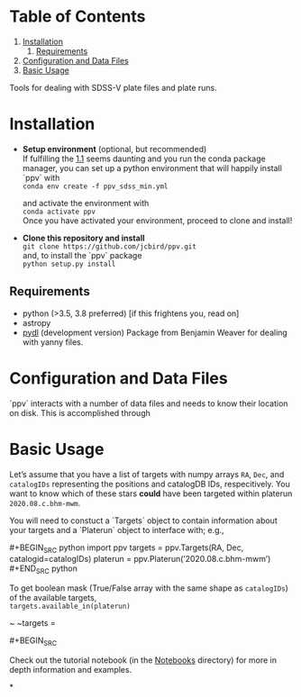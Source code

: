 
# Table of Contents

1.  [Installation](#org9373dd6)
    1.  [Requirements ](#orgec512ec)
2.  [Configuration and Data Files](#org95ff4c4)
3.  [Basic Usage](#orgdbfa10d)

Tools for dealing with SDSS-V plate files and plate runs.


<a id="org9373dd6"></a>

# Installation

-   **Setup environment** (optional, but recommended)  
    If fulfilling the [1.1](#orgdc19eed) seems daunting and you run the conda package manager, you can set up a python environment that will happily install \`ppv\` with  
    `conda env create -f ppv_sdss_min.yml`  
    
    and activate the environment with  
    `conda activate ppv`  
    Once you have activated your environment, proceed to clone and install!

-   **Clone this repository and install**  
    `git clone https://github.com/jcbird/ppv.git`  
    and, to install the \`ppv\` package  
    `python setup.py install`


<a id="orgec512ec"></a>

## Requirements <a id="orgdc19eed"></a>

-   python (>3.5, 3.8 preferred) [if this frightens you, read on]
-   astropy
-   [pydl](https://github.com/jcbird/ppv.git) (development version)
    Package from Benjamin Weaver for dealing with yanny files.


<a id="org95ff4c4"></a>

# Configuration and Data Files

\`ppv\` interacts with a number of data files and needs to know their location on disk. This is accomplished through


<a id="orgdbfa10d"></a>

# Basic Usage

Let&rsquo;s assume that you have a list of targets with numpy arrays `RA`, `Dec`, and `catalogIDs` representing the positions and catalogDB IDs, respecitively.
You want to know which of these stars **could** have been targeted within platerun `2020.08.c.bhm-mwm`.

You will need to constuct a \`Targets\` object to contain information about your targets and a \`Platerun\` object to interface with; e.g.,

\#+BEGIN<sub>SRC</sub> python
import ppv
targets = ppv.Targets(RA, Dec, catalogid=catalogIDs)
platerun = ppv.Platerun(&rsquo;2020.08.c.bhm-mwm&rsquo;)
\#+END<sub>SRC</sub> python

To get boolean mask (True/False array with the same shape as `catalogIDs`) of the available targets,  
`targets.available_in(platerun)`

~
~targets =

\#+BEGIN<sub>SRC</sub>

Check out the tutorial notebook (in the [Notebooks](notebooks/) directory) for more in depth information and examples.

\*

